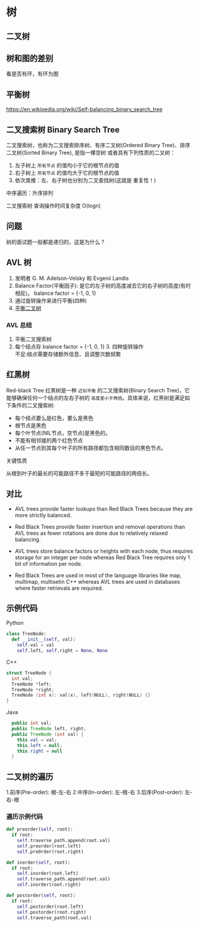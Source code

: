 # 树

## 二叉树


## 树和图的差别

看是否有环，有环为图

## 平衡树

<https://en.wikipedia.org/wiki/Self-balancing_binary_search_tree>

## 二叉搜索树 Binary Search Tree

二叉搜索树，也称为二叉搜索排序树、有序二叉树(Ordered Binary Tree)、排序二叉树(Sorted Binary Tree), 是指一棵空树
或者具有下列性质的二叉树：

1. 左子树上 `所有节点` 的值均小于它的根节点的值
2. 右子树上 `所有节点` 的值均大于它的根节点的值
3. 依次类推：左、右子树也分别为二叉查找树(这就是 重复性！)

中序遍历：升序排列

二叉搜索树 查询操作时间复杂度 O(logn)

## 问题

树的面试题一般都是递归的，这是为什么？

##  AVL 树

1. 发明者 G. M. Adelson-Velsky 和 Evgenii Landis
2. Balance Factor(平衡因子): 是它的左子树的高度减去它的右子树的高度(有时相反)。 balance factor = {-1, 0, 1}
3. 通过旋转操作来进行平衡(四种)
4. [平衡二叉树](https://en.wikipedia.org/wiki/Self-balancing_binary_search_tree)

### AVL 总结

1. 平衡二叉搜索树
2. 每个结点存 balance factor = {-1, 0, 1} 3. 四种旋转操作  
不足:结点需要存储额外信息、且调整次数频繁


##  红黑树

 Red-black Tree
红黑树是一种 `近似平衡` 的二叉搜索树(Binary Search Tree)，它能够确保任何一个结点的左右子树的 `高度差小于两倍`。具体来说，红黑树是满足如下条件的二叉搜索树:  

- 每个结点要么是红色，要么是黑色
- 根节点是黑色
- 每个叶节点(NIL节点，空节点)是黑色的。
- 不能有相邻接的两个红色节点
- 从任一节点到其每个叶子的所有路径都包含相同数目的黑色节点。

关键性质

从根到叶子的最长的可能路径不多于最短的可能路径的两倍长。


## 对比

- AVL trees provide faster lookups than Red Black Trees because they are more strictly balanced.

- Red Black Trees provide faster insertion and removal operations than AVL trees as fewer rotations are done due to relatively relaxed balancing.

- AVL trees store balance factors or heights with each node, thus requires storage for an integer per node whereas Red Black Tree requires only 1 bit of information per node.

- Red Black Trees are used in most of the language libraries like map, multimap, multisetin C++ whereas AVL trees are used in databases where faster retrievals are required.

## 示例代码

Python

```python
class TreeNode:
  def __init__(self, val):
    self.val = val
    self.left, self.right = None, None
```

C++

```c++
struct TreeNode {
  int val;
  TreeNode *left;
  TreeNode *right;
  TreeNode (int x): val(x), left(NULL), right(NULL) {}
}
```

Java

```java
  public int val;
  public TreeNode left, right;
  public TreeNode (int val) {
    this.val = val;
    this.left = null;
    this.right = null
  }
```


## 二叉树的遍历

1.前序(Pre-order): 根-左-右
2.中序(In-order): 左-根-右
3.后序(Post-order): 左-右-根

### 遍历示例代码

```python
def preorder(self, root):
  if root:
    self.traverse_path.append(root.val)
    self.preorder(root.left)
    self.preOrder(root.right)

def inorder(self, root):
  if root:
    self.inorder(root.left)
    self.traverse_path.append(root.val)
    self.inorder(root.right)

def postorder(self, root):
  if root:
    self.postorder(root.left)
    self.postorder(root.right)
    self.traverse_path(root.val)

```


